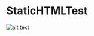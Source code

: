 # StaticHTMLTest

![alt text](https://travis-ci.org/laravel/framework.svg?branch=6.x "Logo Title Text 1")
